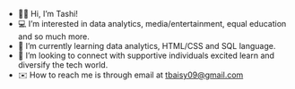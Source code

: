 - 👋🏾  Hi, I’m Tashi!
- 💻  I’m interested in data analytics, media/entertainment, equal education and so much more.
- 🌱 I’m currently learning data analytics, HTML/CSS and SQL language.
- 💞️ I’m looking to connect with supportive individuals excited learn and diversify the tech world. 
- ✉️  How to reach me is through email at tbaisy09@gmail.com
